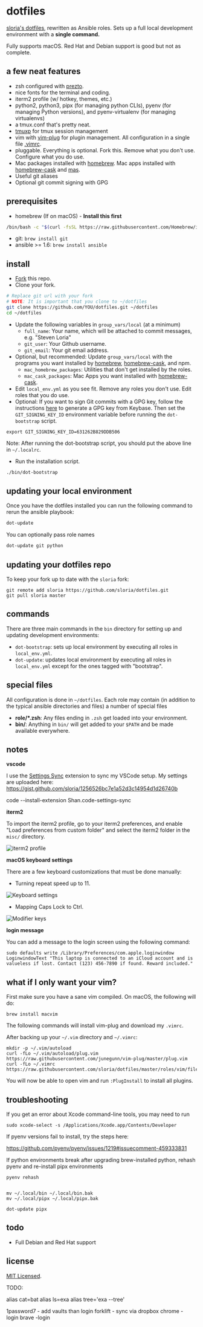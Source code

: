 dotfiles
========

[sloria's dotfiles](https://github.com/sloria/dotfiles-old), rewritten as Ansible roles. Sets up a full local development environment with a **single command.**

Fully supports macOS. Red Hat and Debian support is good but not as complete.

a few neat features
-------------------

- zsh configured with [prezto](https://github.com/sorin-ionescu/prezto).
- nice fonts for the terminal and coding.
- iterm2 profile (w/ hotkey, themes, etc.)
- python2, python3, pipx (for managing python CLIs), pyenv (for managing Python versions), and pyenv-virtualenv (for managing virtualenvs)
- a tmux.conf that's pretty neat.
- [tmuxp](https://tmuxp.git-pull.com/en/latest/) for tmux session management
- vim with [vim-plug](https://github.com/junegunn/vim-plug) for plugin management. All configuration in a single file [.vimrc](https://github.com/sloria/dotfiles/blob/master/roles/vim/files/vimrc).
- pluggable. Everything is optional. Fork this. Remove what you don't use. Configure what you do use.
- Mac packages installed with [homebrew][]. Mac apps installed with [homebrew-cask][] and [mas][].
- Useful git aliases
- Optional git commit signing with GPG

prerequisites
-------------

- homebrew (If on macOS) - **Install this first** 

```bash
/bin/bash -c "$(curl -fsSL https://raw.githubusercontent.com/Homebrew/install/master/install.sh)"
```

- git: `brew install git`
- ansible >= 1.6: `brew install ansible`

install
-------

- [Fork](https://github.com/sloria/dotfiles/fork) this repo.
- Clone your fork.

```bash
# Replace git url with your fork
# NOTE: It is important that you clone to ~/dotfiles
git clone https://github.com/YOU/dotfiles.git ~/dotfiles
cd ~/dotfiles
```

- Update the following variables in `group_vars/local` (at a minimum)
    - `full_name`: Your name, which will be attached to commit messages, e.g. "Steven Loria"
    - `git_user`: Your Github username.
    - `git_email`: Your git email address.
- Optional, but recommended: Update `group_vars/local` with the programs you want installed by [homebrew][], [homebrew-cask][], and npm.
    - `mac_homebrew_packages`:  Utilities that don't get installed by the roles.
    - `mac_cask_packages`: Mac Apps you want installed with [homebrew-cask][].
- Edit `local_env.yml` as you see fit. Remove any roles you don't use. Edit roles that you do use.
- Optional: If you want to sign Git commits with a GPG key, follow the
    instructions [here](https://github.com/pstadler/keybase-gpg-github)
    to generate a GPG key from Keybase. Then set the
    `GIT_SIGNING_KEY_ID` environment variable before running the
    `dot-bootstrap` script.

```
export GIT_SIGNING_KEY_ID=631262B829DDB506
```

Note: After running the dot-bootstrap script, you should put the above
line in `~/.localrc`.

- Run the installation script.

```bash
./bin/dot-bootstrap
```

updating your local environment
-------------------------------

Once you have the dotfiles installed you can run the following command to rerun the ansible playbook:

```bash
dot-update
```

You can optionally pass role names

```bash
dot-update git python
```

updating your dotfiles repo
---------------------------

To keep your fork up to date with the `sloria` fork:

```
git remote add sloria https://github.com/sloria/dotfiles.git
git pull sloria master
```

commands
--------

There are three main commands in the `bin` directory for setting up and updating development environments:

- `dot-bootstrap`: sets up local environment by executing all roles in `local_env.yml`.
- `dot-update`: updates local environment by executing all roles in `local_env.yml` except for the ones tagged with "bootstrap".

special files
-------------

All configuration is done in `~/dotfiles`. Each role may contain (in addition to the typical ansible directories and files) a number of special files

- **role/\*.zsh**: Any files ending in `.zsh` get loaded into your environment.
- **bin/**: Anything in `bin/` will get added to your `$PATH` and be made available everywhere.

notes
-----

**vscode**

I use the [Settings Sync](https://marketplace.visualstudio.com/items?itemName=Shan.code-settings-sync) extension to sync my VSCode setup.
My settings are uploaded here: https://gist.github.com/sloria/1256526bc7e1a52d3c14954d1d26740b

code --install-extension Shan.code-settings-sync

**iterm2**

To import the iterm2 profile, go to your iterm2 preferences, and enable "Load preferences from custom folder" and select the iterm2 folder in the `misc/` directory.

![iterm2 profile](https://user-images.githubusercontent.com/2379650/34223487-859f2752-e58d-11e7-8024-9e6af5c1ec4e.png)

**macOS keyboard settings**

There are a few keyboard customizations that must be done manually:

- Turning repeat speed up to 11.

![Keyboard settings](https://user-images.githubusercontent.com/2379650/34223505-91f95072-e58d-11e7-9b36-78aec4203b0d.png "Key repeat settings")


- Mapping Caps Lock to Ctrl.

![Modifier keys](https://user-images.githubusercontent.com/2379650/34223523-a2c8e4e4-e58d-11e7-9532-d74b95d8408a.png)

**login message**

You can add a message to the login screen using the following command:

```
sudo defaults write /Library/Preferences/com.apple.loginwindow LoginwindowText "This laptop is connected to an iCloud account and is valueless if lost. Contact (123) 456-7890 if found. Reward included."
```

what if I only want your vim?
-----------------------------

First make sure you have a sane vim compiled. On macOS, the following will do:

```
brew install macvim
```

The following commands will install vim-plug and download my `.vimrc`.

After backing up your `~/.vim` directory and `~/.vimrc`:

```
mkdir -p ~/.vim/autoload
curl -fLo ~/.vim/autoload/plug.vim https://raw.githubusercontent.com/junegunn/vim-plug/master/plug.vim
curl -fLo ~/.vimrc https://raw.githubusercontent.com/sloria/dotfiles/master/roles/vim/files/vimrc
```

You will now be able to open vim and run `:PlugInstall` to install all plugins.


troubleshooting
---------------

If you get an error about Xcode command-line tools, you may need to run

```
sudo xcode-select -s /Applications/Xcode.app/Contents/Developer
```

If pyenv versions fail to install, try the steps here:

https://github.com/pyenv/pyenv/issues/1219#issuecomment-459333831

If python environments break after upgrading brew-installed python, rehash pyenv and re-install pipx environments

```
pyenv rehash


mv ~/.local/bin ~/.local/bin.bak
mv ~/.local/pipx ~/.local/pipx.bak

dot-update pipx
```

todo
----

- Full Debian and Red Hat support

[homebrew]: http://brew.sh/
[homebrew-cask]: https://github.com/caskroom/homebrew-cask
[mas]: https://github.com/mas-cli/mas


license
-------

[MIT Licensed](http://sloria.mit-license.org/).


TODO:

alias cat=bat
alias ls=exa
alias tree='exa --tree'

1password7 -  add vaults than login
forklift -  sync via dropbox
chrome - login
brave -login

